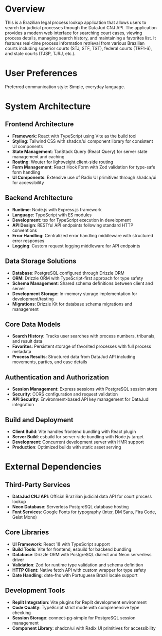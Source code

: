 # Overview

This is a Brazilian legal process lookup application that allows users to search for judicial processes through the DataJud CNJ API. The application provides a modern web interface for searching court cases, viewing process details, managing search history, and maintaining a favorites list. It features real-time process information retrieval from various Brazilian courts including superior courts (STJ, STF, TST), federal courts (TRF1-6), and state courts (TJSP, TJRJ, etc.).

# User Preferences

Preferred communication style: Simple, everyday language.

# System Architecture

## Frontend Architecture
- **Framework**: React with TypeScript using Vite as the build tool
- **Styling**: Tailwind CSS with shadcn/ui component library for consistent UI components
- **State Management**: TanStack Query (React Query) for server state management and caching
- **Routing**: Wouter for lightweight client-side routing
- **Form Management**: React Hook Form with Zod validation for type-safe form handling
- **UI Components**: Extensive use of Radix UI primitives through shadcn/ui for accessibility

## Backend Architecture
- **Runtime**: Node.js with Express.js framework
- **Language**: TypeScript with ES modules
- **Development**: tsx for TypeScript execution in development
- **API Design**: RESTful API endpoints following standard HTTP conventions
- **Error Handling**: Centralized error handling middleware with structured error responses
- **Logging**: Custom request logging middleware for API endpoints

## Data Storage Solutions
- **Database**: PostgreSQL configured through Drizzle ORM
- **ORM**: Drizzle ORM with TypeScript-first approach for type safety
- **Schema Management**: Shared schema definitions between client and server
- **Development Storage**: In-memory storage implementation for development/testing
- **Migrations**: Drizzle Kit for database schema migrations and management

## Core Data Models
- **Search History**: Tracks user searches with process numbers, tribunals, and result data
- **Favorites**: Persistent storage of favorited processes with full process metadata
- **Process Results**: Structured data from DataJud API including movements, parties, and case details

## Authentication and Authorization
- **Session Management**: Express sessions with PostgreSQL session store
- **Security**: CORS configuration and request validation
- **API Security**: Environment-based API key management for DataJud integration

## Build and Deployment
- **Client Build**: Vite handles frontend bundling with React plugin
- **Server Build**: esbuild for server-side bundling with Node.js target
- **Development**: Concurrent development server with HMR support
- **Production**: Optimized builds with static asset serving

# External Dependencies

## Third-Party Services
- **DataJud CNJ API**: Official Brazilian judicial data API for court process lookup
- **Neon Database**: Serverless PostgreSQL database hosting
- **Font Services**: Google Fonts for typography (Inter, DM Sans, Fira Code, Geist Mono)

## Core Libraries
- **UI Framework**: React 18 with TypeScript support
- **Build Tools**: Vite for frontend, esbuild for backend bundling
- **Database**: Drizzle ORM with PostgreSQL dialect and Neon serverless driver
- **Validation**: Zod for runtime type validation and schema definition
- **HTTP Client**: Native fetch API with custom wrapper for type safety
- **Date Handling**: date-fns with Portuguese Brazil locale support

## Development Tools
- **Replit Integration**: Vite plugins for Replit development environment
- **Code Quality**: TypeScript strict mode with comprehensive type checking
- **Session Storage**: connect-pg-simple for PostgreSQL session management
- **Component Library**: shadcn/ui with Radix UI primitives for accessibility